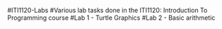 #ITI1120-Labs
#Various lab tasks done in the ITI1120: Introduction To Programming course
#Lab 1 - Turtle Graphics
#Lab 2 - Basic arithmetic
